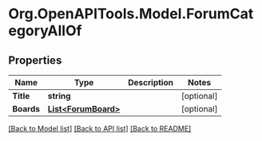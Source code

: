 # Org.OpenAPITools.Model.ForumCategoryAllOf

## Properties

Name | Type | Description | Notes
------------ | ------------- | ------------- | -------------
**Title** | **string** |  | [optional] 
**Boards** | [**List&lt;ForumBoard&gt;**](ForumBoard.md) |  | [optional] 

[[Back to Model list]](../README.md#documentation-for-models) [[Back to API list]](../README.md#documentation-for-api-endpoints) [[Back to README]](../README.md)

